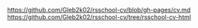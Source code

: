 https://github.com/Gleb2k02/rsschool-cv/blob/gh-pages/cv.md
https://github.com/Gleb2k02/rsschool-cv/tree/rsschool-cv-html
